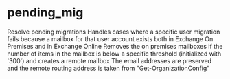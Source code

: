 # pending_mig
Resolve pending migrations
Handles cases where a specific user migration fails because a mailbox for that user account exists both in Exchange On Premises and in Exchange Online
Removes the on premises mailboxes if the number of items in the mailbox is below a specific threshold (initialized with '300') and creates a remote mailbox
The email addresses are preserved and the remote routing address is taken from "Get-OrganizationConfig"
